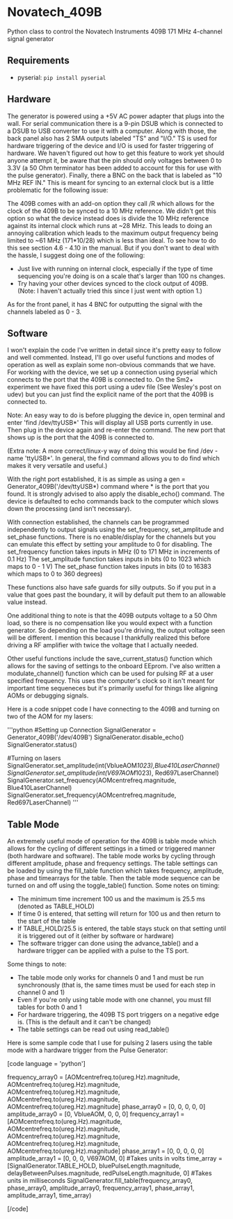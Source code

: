 # Novatech_409B
Python class to control the Novatech Instruments 409B 171 MHz 4-channel signal generator

## Requirements
- pyserial: `pip install pyserial`

## Hardware
The generator is powered using a +5V AC power adapter that plugs into the wall. For serial communication there is a 9-pin DSUB which is connected to a DSUB to USB converter to use it with a computer. Along with those, the back panel also has 2 SMA outputs labeled "TS" and "I/O." TS is used for hardware triggering of the device and I/O is used for faster triggering of hardware. We haven't figured out how to get this feature to work yet should anyone attempt it, be aware that the pin should only voltages between 0 to 3.3V (a 50 Ohm terminator has been added to account for this for use with the pulse generator). Finally, there a BNC on the back that is labeled as "10 MHz REF IN." This is meant for syncing to an external clock but is a little problematic for the following issue:

The 409B comes with an add-on option they call /R which allows for the clock of the 409B to be synced to a 10 MHz reference. We didn't get this option so what the device instead does is divide the 10 MHz reference against its internal clock which runs at ~28 MHz. This leads to doing an annoying calibration which leads to the maximum output frequency being limited to ~61 MHz (171*10/28) which is less than ideal. To see how to do this see section 4.6 - 4.10 in the manual. But if you don't want to deal with the hassle, I suggest doing one of the following:

- Just live with running on internal clock, especially if the type of time sequencing you're doing is on a scale that's larger than 100 ns changes.
- Try having your other devices synced to the clock output of 409B. (Note: I haven't actually tried this since I just went with option 1.)

As for the front panel, it has 4 BNC for outputting the signal with the channels labeled as 0 - 3.

## Software
I won't explain the code I've written in detail since it's pretty easy to follow and well commented. Instead, I'll go over useful functions and modes of operation as well as explain some non-obvious commands that we have. For working with the device, we set up a connection using pyserial which connects to the port that the 409B is connected to. On the Sm2+ experiment we have fixed this port using a udev file (See Wesley's post on udev) but you can just find the explicit name of the port that the 409B is connected to.

Note: An easy way to do is before plugging the device in, open terminal and enter 'find /dev/ttyUSB*' This will display all USB ports currently in use. Then plug in the device again and re-enter the command. The new port that shows up is the port that the 409B is connected to.

(Extra note: A more correct/linux-y way of doing this would be find /dev -name 'ttyUSB*'. In general, the find command allows you to do find <base directory> <options> which makes it very versatile and useful.)

With the right port established, it is as simple as using a gen = Generator_409B('/dev/ttyUSB*) command where * is the port that you found. It is strongly advised to also apply the disable_echo() command. The device is defaulted to echo commands back to the computer which slows down the processing (and isn't necessary).

With connection established, the channels can be programmed independently to output signals using the set_frequency, set_amplitude and set_phase functions. There is no enable/display for the channels but you can emulate this effect by setting your amplitude to 0 for disabling.
The set_frequency function takes inputs in MHz (0 to 171 MHz in increments of 0.1 Hz)
The set_amplitude function takes inputs in bits (0 to 1023 which maps to 0 - 1 V)
The set_phase function takes inputs in bits (0 to 16383 which maps to 0 to 360 degrees)

These functions also have safe guards for silly outputs. So if you put in a value that goes past the boundary, it will by default put them to an allowable value instead.

One additional thing to note is that the 409B outputs voltage to a 50 Ohm load, so there is no compensation like you would expect with a function generator. So depending on the load you're driving, the output voltage seen will be different. I mention this because I thankfully realized this before driving a RF amplifier with twice the voltage that I actually needed.

Other useful functions include the save_current_status() function which allows for the saving of settings to the onboard EEprom. I've also written a modulate_channel() function which can be used for pulsing RF at a user specified frequency. This uses the computer's clock so it isn't meant for important time sequeneces but it's primarily useful for things like aligning AOMs or debugging signals.

Here is a code snippet code I have connecting to the 409B and turning on two of the AOM for my lasers:

'''python
#Setting up Connection
SignalGenerator = Generator_409B('/dev/409B')
SignalGenerator.disable_echo()
SignalGenerator.status()

#Turning on lasers
SignalGenerator.set_amplitude(int(VblueAOM*1023),Blue410LaserChannel) SignalGenerator.set_amplitude(int(V697AOM*1023), Red697LaserChannel) SignalGenerator.set_frequency(AOMcentrefreq.magnitude, Blue410LaserChannel) SignalGenerator.set_frequency(AOMcentrefreq.magnitude, Red697LaserChannel)
'''

<h2>Table Mode</h2>
An extremely useful mode of operation for the 409B  is table mode which allows for the cycling of different settings in a timed or triggered manner (both hardware and software). The table mode works by cycling through different amplitude, phase and frequency settings. The table settings can be loaded by using the fill_table function which takes frequency, amplitude, phase and timearrays for the table. Then the table mode sequence can be turned on and off using the toggle_table() function. Some notes on timing:
<ul>
	<li>The minimum time increment 100 us and the maximum is 25.5 ms (denoted as TABLE_HOLD)</li>
	<li>If time 0 is entered, that setting will return for 100 us and then return to the start of the table</li>
	<li>If TABLE_HOLD/25.5 is entered, the table stays stuck on that setting until it is triggered out of it (either by software or hardware)</li>
	<li>The software trigger can done using the advance_table() and a hardware trigger can be applied with a pulse to the TS port.</li>
</ul>
Some things to note:
<ul>
	<li>The table mode only works for channels 0 and 1 and must be run synchronously (that is, the same times must be used for each step in channel 0 and 1)</li>
	<li>Even if you're only using table mode with one channel, you must fill tables for both 0 and 1</li>
	<li>For hardware triggering, the 409B TS port triggers on a negative edge is. (This is the default and it can't be changed)</li>
	<li>The table settings can be read out using read_table()</li>
</ul>
Here is some sample code that I use for pulsing 2 lasers using the table mode with a hardware trigger from the Pulse Generator:

[code language = 'python']

frequency_array0 = [AOMcentrefreq.to(ureg.Hz).magnitude,
AOMcentrefreq.to(ureg.Hz).magnitude, AOMcentrefreq.to(ureg.Hz).magnitude, AOMcentrefreq.to(ureg.Hz).magnitude, AOMcentrefreq.to(ureg.Hz).magnitude]
phase_array0 = [0, 0, 0, 0, 0]
amplitude_array0 = [0, VblueAOM, 0, 0, 0]
frequency_array1 = [AOMcentrefreq.to(ureg.Hz).magnitude, AOMcentrefreq.to(ureg.Hz).magnitude, AOMcentrefreq.to(ureg.Hz).magnitude, AOMcentrefreq.to(ureg.Hz).magnitude, AOMcentrefreq.to(ureg.Hz).magnitude]
phase_array1 = [0, 0, 0, 0, 0]
amplitude_array1 = [0, 0, 0, V697AOM, 0] #Takes units in volts
time_array = [SignalGenerator.TABLE_HOLD, bluePulseLength.magnitude, delayBetweenPulses.magnitude, redPulseLength.magnitude, 0] #Takes units in milliseconds
SignalGenerator.fill_table(frequency_array0, phase_array0, amplitude_array0, frequency_array1, phase_array1, amplitude_array1, time_array)

[/code]

